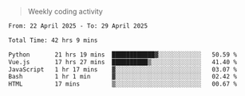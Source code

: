 > Weekly coding activity
<!--START_SECTION:waka-->

```txt
From: 22 April 2025 - To: 29 April 2025

Total Time: 42 hrs 9 mins

Python       21 hrs 19 mins  ████████████▓░░░░░░░░░░░░   50.59 %
Vue.js       17 hrs 27 mins  ██████████▒░░░░░░░░░░░░░░   41.40 %
JavaScript   1 hr 17 mins    ▓░░░░░░░░░░░░░░░░░░░░░░░░   03.07 %
Bash         1 hr 1 min      ▓░░░░░░░░░░░░░░░░░░░░░░░░   02.42 %
HTML         17 mins         ▒░░░░░░░░░░░░░░░░░░░░░░░░   00.67 %
```

<!--END_SECTION:waka-->
